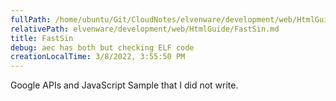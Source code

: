 ```yaml
---
fullPath: /home/ubuntu/Git/CloudNotes/elvenware/development/web/HtmlGuide/FastSin.md
relativePath: elvenware/development/web/HtmlGuide/FastSin.md
title: FastSin
debug: aec has both but checking ELF code
creationLocalTime: 3/8/2022, 3:55:50 PM
---
```


<!-- toc -->
<!-- tocstop -->

Google APIs and JavaScript Sample that I did not write.
